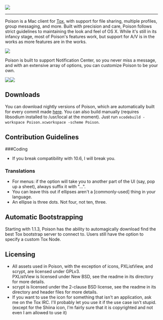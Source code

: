 ![](http://vexx.us/Images/poison1.png)
***
Poison is a Mac client for [Tox](https://github.com/irungentoo/ProjecTox-Core), with support for file sharing, multiple profiles, group messaging, and more. Built with precision and care, Poison follows strict guidelines to maintaining the look and feel of OS X. While it's still in its infancy stage, most of Poison's features work, but support for A/V is in the works as more features are in the works.

![](http://vexx.us/Examples/Poison/lady_stoneheart.png)


Poison is built to support Notification Center, so you never miss a message, and with an extensive array of options, you can customize Poison to be your own.

<img src="http://vexx.us/Images/notification-group.png"><img src="http://vexx.us/Images/notification-fr.png">





## Downloads

You can download nightly versions of Poison, which are automatically built for every commit made  [here](https://c1cf.https.cdn.softlayer.net/80C1CF/192.254.75.110:8080/job/Poison_OS_X/lastSuccessfulBuild/artifact/arc/poison.zip).
You can also build manually (requires libsodium installed to /usr/local at the moment). Just run ``xcodebuild -workspace Poison.xcworkspace -scheme Poison``.  

## Contribution Guidelines
###Coding
* If you break compatibility with 10.6, I will break you.

### Translations
* For menus: if the option will take you to another part of the UI (say, pop up a sheet), always suffix it with "...".
* You can leave this out if ellipses aren't a [commonly-used] thing in your language.
* An ellipse is three dots. Not four, not ten, three.

## Automatic Bootstrapping
Starting with 1.1.3, Poison has the ability to automagically download find the best Tox bootstrap server to connect to. Users still have the option to specify a custom Tox Node.

## Licensing

* All assets used in Poison, with the exception of icons, PXListView, and scrypt, are licensed under GPLv3.  
PXListView is licensed under New BSD, see the readme in its directory for more details.  
* scrypt is licensed under the 2-clause BSD license, see the readme in its directory and header files for more details.  
* If you want to use the icon for something that isn't an application, ask me on the Tox IRC. I'll probably let you use it if the use case isn't stupid. (except for the Shiina icon, I'm fairly sure that it is copyrighted and not even I am allowed to use it)
